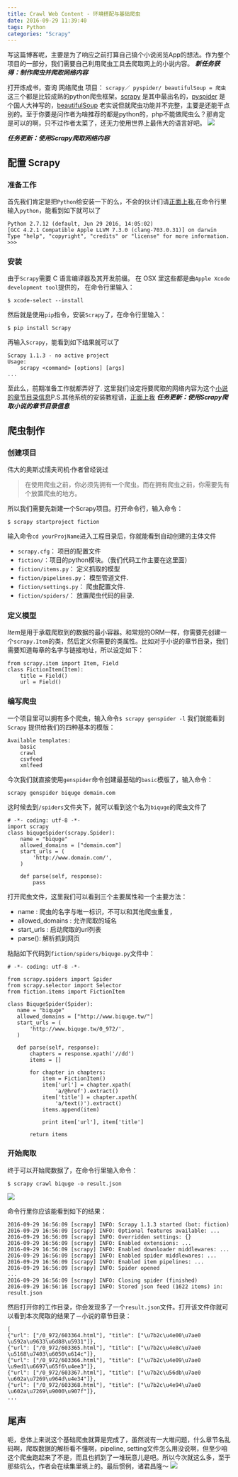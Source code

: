 ```yaml
---
title: Crawl Web Content - 环境搭配与基础爬虫
date: 2016-09-29 11:39:40
tags: Python
categories: "Scrapy"
---
```


写这篇博客呢，主要是为了响应之前打算自己搞个小说阅览App的想法。作为整个项目的一部分，我们需要自己利用爬虫工具去爬取网上的小说内容。
***新任务获得：制作爬虫并爬取网络内容***

<!--more-->

打开炼成书，查询 网络爬虫 项目：
`scrapy／ pyspider/ beautifulSoup = 爬虫`
这三个都是比较成熟的python爬虫框架。[scrapy][1] 是其中最出名的，[pyspider][2] 是个国人大神写的，[beautifulSoup][3] 老实说但就爬虫功能并不完整，主要是还能干点别的。至于你要是问作者为啥推荐的都是python的，php不能做爬虫么？那肯定是可以的啊，只不过作者太菜了，还无力使用世界上最伟大的语言好吧。
![][4]

***任务更新：使用Scrapy爬取网络内容***

## 配置 Scrapy
### 准备工作
首先我们肯定是把`Python`给安装一下的么，不会的伙计们请[正面上我][5],在命令行里输入`python`，能看到如下就可以了

    Python 2.7.12 (default, Jun 29 2016, 14:05:02) 
    [GCC 4.2.1 Compatible Apple LLVM 7.3.0 (clang-703.0.31)] on darwin
    Type "help", "copyright", "credits" or "license" for more information.
    >>> 
    
### 安装
由于`Scrapy`需要 C 语言编译器及其开发前缀。 在 OSX 里这些都是由`Apple Xcode development tool`提供的， 在命令行里输入：

    $ xcode-select --install
    
然后就是使用`pip`指令，安装`Scrapy`了，在命令行里输入：

    $ pip install Scrapy

再输入`Scrapy`，能看到如下结果就可以了

    Scrapy 1.1.3 - no active project
    Usage:
    	scrapy <command> [options] [args]
    ...
至此么，前期准备工作就都弄好了. 这里我们设定将要爬取的网络内容为这个[小说的章节目录信息][6]P.S.其他系统的安装教程请，[正面上我][7]
***任务更新：使用Scrapy爬取小说的章节目录信息***
## 爬虫制作
### 创建项目
伟大的奥斯忒懦夫司机·作者曾经说过
    
>在使用爬虫之前，你必须先拥有一个爬虫。而在拥有爬虫之前，你需要先有个放置爬虫的地方。

所以我们需要先新建一个Scrapy项目。打开命令行，输入命令：

    $ scrapy startproject fiction
输入命令`cd yourProjName`进入工程目录后，你就能看到自动创建的主体文件

+ `scrapy.cfg`： 项目的配置文件
+ `fiction/`：项目的python模块。（我们代码工作主要在这里面）
+ `fiction/items.py`： 定义抓取的模型
+ `fiction/pipelines.py`： 模型管道文件.
+ `fiction/settings.py`： 爬虫配置文件.
+ `fiction/spiders/`： 放置爬虫代码的目录.

### 定义模型
*Item*是用于承载爬取到的数据的最小容器。和常规的ORM一样，你需要先创建一个`scrapy.Item`的类，然后定义你需要的类属性。比如对于小说的章节目录，我们需要知道每章的名字与链接地址，所以设定如下：

    from scrapy.item import Item, Field
    class FictionItem(Item):
    	title = Field()
    	url = Field()

### 编写爬虫
一个项目里可以拥有多个爬虫，输入命令`$ scrapy genspider -l` 我们就能看到`Scrapy` 提供给我们的四种基本的模版：
    
    Available templates:
    	basic
    	crawl
    	csvfeed
    	xmlfeed
今次我们就直接使用`genspider`命令创建最基础的`basic`模版了，输入命令：
    
    scrapy genspider biquge domain.com

这时候去到`/spiders`文件夹下，就可以看到这个名为`biquge`的爬虫文件了

    # -*- coding: utf-8 -*-
    import scrapy
    class biqugeSpider(scrapy.Spider):
    	name = "biquge"
    	allowed_domains = ["domain.com"]
    	start_urls = (
        	'http://www.domain.com/',
    	)

    	def parse(self, response):
        	pass
 
打开爬虫文件，这里我们可以看到三个主要属性和一个主要方法：
 
 + name : 爬虫的名字与唯一标识，不可以和其他爬虫重复，
 + allowed_domains : 允许爬取的域名
 + start_urls : 启动爬取的url列表
 + parse(): 解析抓到网页

粘贴如下代码到`fiction/spiders/biquge.py`文件中：
 
 ```
 # -*- coding: utf-8 -*-  

from scrapy.spiders import Spider
from scrapy.selector import Selector
from fiction.items import FictionItem

class BiqugeSpider(Spider):
    name = "biquge"
    allowed_domains = ["http://www.biquge.tw/"]
    start_urls = (
        'http://www.biquge.tw/0_972/',
    )

    def parse(self, response):
        chapters = response.xpath('//dd')
        items = []

        for chapter in chapters:
            item = FictionItem()
            item['url'] = chapter.xpath(
            	'a/@href').extract()
            item['title'] = chapter.xpath(
            	'a/text()').extract()
            items.append(item)

            print item['url'], item['title']

        return items
 ```
 
### 开始爬取
终于可以开始爬数据了，在命令行里输入命令：

    $ scrapy crawl biquge -o result.json
    
![][8]

命令行里你应该能看到如下的结果：

    2016-09-29 16:56:09 [scrapy] INFO: Scrapy 1.1.3 started (bot: fiction)
    2016-09-29 16:56:09 [scrapy] INFO: Optional features available: ...
    2016-09-29 16:56:09 [scrapy] INFO: Overridden settings: {}
    2016-09-29 16:56:09 [scrapy] INFO: Enabled extensions: ...
    2016-09-29 16:56:09 [scrapy] INFO: Enabled downloader middlewares: ...
    2016-09-29 16:56:09 [scrapy] INFO: Enabled spider middlewares: ...
    2016-09-29 16:56:09 [scrapy] INFO: Enabled item pipelines: ...
    2016-09-29 16:56:09 [scrapy] INFO: Spider opened
    ...
    2016-09-29 16:56:09 [scrapy] INFO: Closing spider (finished)
    2016-09-29 16:56:16 [scrapy] INFO: Stored json feed (1622 items) in: result.json

然后打开你的工作目录，你会发现多了一个`result.json`文件。打开该文件你就可以看到本次爬取的结果了－小说的章节目录：

    [
    {"url": ["/0_972/603364.html"], "title": ["\u7b2c\u4e00\u7ae0 \u592a\u9633\u6d88\u5931"]},
    {"url": ["/0_972/603365.html"], "title": ["\u7b2c\u4e8c\u7ae0 \u5168\u7403\u6050\u614c"]},
    {"url": ["/0_972/603366.html"], "title": ["\u7b2c\u4e09\u7ae0 \u9ed1\u6697\u65f6\u4ee3"]},
    {"url": ["/0_972/603367.html"], "title": ["\u7b2c\u56db\u7ae0 \u602a\u7269\u964d\u4e34"]},
    {"url": ["/0_972/603368.html"], "title": ["\u7b2c\u4e94\u7ae0 \u602a\u7269\u9000\u907f"]},
    ...
    
## 尾声
呃，总体上来说这个基础爬虫就算是完成了，虽然说有一大堆问题，什么章节名乱码啊，爬取数据的解析看不懂啊，pipeline, setting文件怎么用没说啊，但至少咱这个爬虫跑起来了不是，而且也抓到了一堆玩意儿是吧。所以今次就这么多，至于那些坑么，作者会在续集里填上的。最后惯例，诸君昌隆～
![][9]

[1]:https://scrapy.org/
[2]:https://www.crummy.com/software/BeautifulSoup/
[3]:https://github.com/binux/pyspider
[4]:https://cl.ly/0Q2e06242H0G/comic_hah.jpg
[5]:http://www.runoob.com/python/python-install.html
[6]:http://www.biquge.tw/0_972/
[7]:http://scrapy.readthedocs.io/en/latest/intro/install.html
[8]:https://cl.ly/0G3e1B16362x/comic_puke.gif
[9]:https://cl.ly/3E1B0x3d1Q3L/comic_disaster_girl.jpg